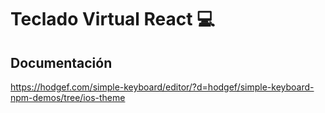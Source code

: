 # Teclado Virtual React 💻

##  Documentación

https://hodgef.com/simple-keyboard/editor/?d=hodgef/simple-keyboard-npm-demos/tree/ios-theme
